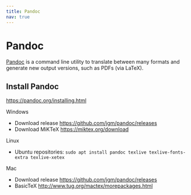 ```yaml
---
title: Pandoc
nav: true
---
```


# Pandoc 

[Pandoc](https://pandoc.org/) is a command line utility to translate between many formats and generate new output versions, such as PDFs (via LaTeX). 

## Install Pandoc

https://pandoc.org/installing.html

Windows 

- Download release https://github.com/jgm/pandoc/releases
- Download MiKTeX https://miktex.org/download

Linux

- Ubuntu repositories: `sudo apt install pandoc texlive texlive-fonts-extra texlive-xetex`

Mac

- Download release https://github.com/jgm/pandoc/releases
- BasicTeX http://www.tug.org/mactex/morepackages.html